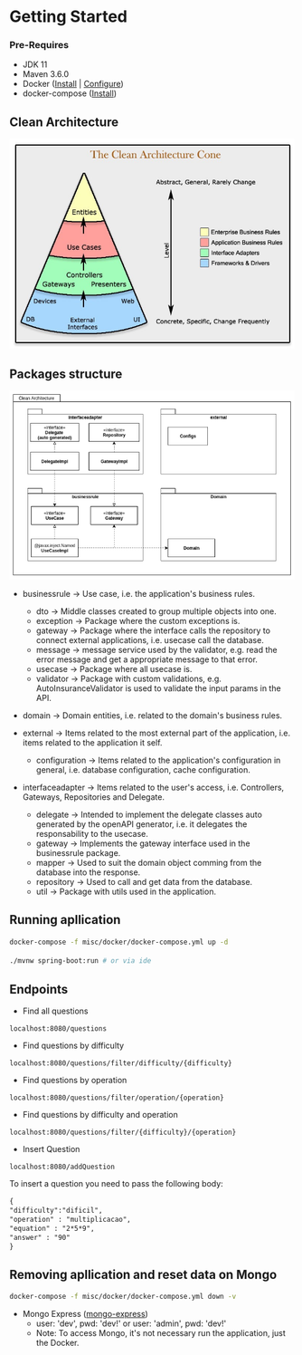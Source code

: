 # Getting Started

### Pre-Requires
- JDK 11
- Maven 3.6.0
- Docker ([Install](https://docs.docker.com/engine/install/ubuntu/ "Install") | [Configure](https://docs.docker.com/v17.09/engine/installation/linux/linux-postinstall/ "Configure"))
- docker-compose ([Install](https://docs.docker.com/compose/install/ "Install"))

## Clean Architecture
![Alt text](./docs/clean_architecture.png?raw=true "Clean Architecture Cone")

## Packages structure
![Alt text](./docs/packages_clean_architecture.png?raw=true "Clean Architecture Cone")

* businessrule -> Use case, i.e. the application's business rules.
    - dto -> Middle classes created to group multiple objects into one.
    - exception -> Package where the custom exceptions is.
    - gateway -> Package where the interface calls the repository to connect external applications, i.e. usecase call the database.
    - message -> message service used by the validator, e.g. read the error message and get a appropriate message to that error.
    - usecase -> Package where all usecase is.
    - validator -> Package with custom validations, e.g. AutoInsuranceValidator is used to validate the input params in the API.


* domain -> Domain entities, i.e. related to the domain's business rules.


* external -> Items related to the most external part of the application, i.e. items related to the application it self.
    - configuration -> Items related to the application's configuration in general, i.e. database configuration, cache configuration.


* interfaceadapter -> Items related to the user's access, i.e. Controllers, Gateways, Repositories and Delegate.
    - delegate -> Intended to implement the delegate classes auto generated by the openAPI generator, i.e. it delegates the responsability to the usecase.
    - gateway -> Implements the gateway interface used in the businessrule package.
    - mapper -> Used to suit the domain object comming from the database into the response.
    - repository -> Used to call and get data from the database.
    - util -> Package with utils used in the application.

## Running apllication

```bash
docker-compose -f misc/docker/docker-compose.yml up -d

./mvnw spring-boot:run # or via ide

```

## Endpoints

* Find all questions
```
localhost:8080/questions
```

* Find questions by difficulty
```
localhost:8080/questions/filter/difficulty/{difficulty}
```

* Find questions by operation
```
localhost:8080/questions/filter/operation/{operation}
```

* Find questions by difficulty and operation
```
localhost:8080/questions/filter/{difficulty}/{operation}
```

* Insert Question
```
localhost:8080/addQuestion
```
To insert a question you need to pass the following body:
```
{
"difficulty":"dificil",
"operation" : "multiplicacao",
"equation" : "2*5*9",
"answer" : "90"
}
```

## Removing apllication and reset data on Mongo
```bash
docker-compose -f misc/docker/docker-compose.yml down -v
```

- Mongo Express ([mongo-express](http://localhost:8086 "mongo-express"))
    - user: 'dev', pwd: 'dev!' or user: 'admin', pwd: 'dev!'
    - Note: To access Mongo, it's not necessary run the application, just the Docker.
